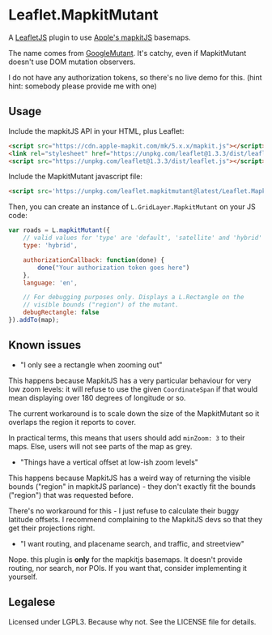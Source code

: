 # Leaflet.MapkitMutant

A [LeafletJS](http://leafletjs.com/) plugin to use [Apple's mapkitJS](https://developer.apple.com/documentation/mapkitjs) basemaps.

The name comes from [GoogleMutant](https://gitlab.com/IvanSanchez/Leaflet.GridLayer.GoogleMutant). It's catchy, even if MapkitMutant doesn't use DOM mutation observers.

I do not have any authorization tokens, so there's no live demo for this.
(hint hint: somebody please provide me with one)

## Usage

Include the mapkitJS API in your HTML, plus Leaflet:

```html
<script src="https://cdn.apple-mapkit.com/mk/5.x.x/mapkit.js"></script>
<link rel="stylesheet" href="https://unpkg.com/leaflet@1.3.3/dist/leaflet.css" />
<script src="https://unpkg.com/leaflet@1.3.3/dist/leaflet.js"></script>
```

Include the MapkitMutant javascript file:

```html
<script src='https://unpkg.com/leaflet.mapkitmutant@latest/Leaflet.MapkitMutant.js'></script>
```

Then, you can create an instance of `L.GridLayer.MapkitMutant` on your JS code:

```javascript
var roads = L.mapkitMutant({
	// valid values for 'type' are 'default', 'satellite' and 'hybrid'
	type: 'hybrid',

	authorizationCallback: function(done) {
		done("Your authorization token goes here")
	},
	language: 'en',

	// For debugging purposes only. Displays a L.Rectangle on the
	// visible bounds ("region") of the mutant.
	debugRectangle: false
}).addTo(map);
```


## Known issues

* "I only see a rectangle when zooming out"

This happens because MapkitJS has a very particular behaviour for very low
zoom levels: it will refuse to use the given `CoordinateSpan` if that would
mean displaying over 180 degrees of longitude or so.

The current workaround is to scale down the size of the MapkitMutant so it overlaps
the region it reports to cover.

In practical terms, this means that users should add `minZoom: 3` to their maps.
Else, users will not see parts of the map as grey.

* "Things have a vertical offset at low-ish zoom levels"

This happens because MapkitJS has a weird way of returning the visible bounds
("region" in mapkitJS parlance) - they don't exactly fit the bounds ("region")
that was requested before.

There's no workaround for this - I just refuse to calculate their buggy latitude
offsets. I recommend complaining to the MapkitJS devs so that they get their
projections right.


* "I want routing, and placename search, and traffic, and streetview"

Nope. this plugin is **only** for the mapkitjs basemaps. It doesn't provide
routing, nor search, nor POIs. If you want that, consider implementing it
yourself.

## Legalese

Licensed under LGPL3. Because why not. See the LICENSE file for details.

